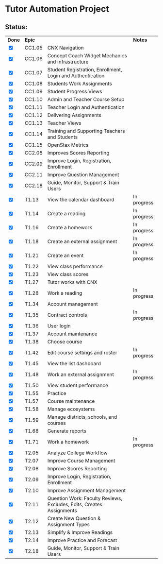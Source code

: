 Tutor Automation Project
========================
Status:
-------
<table>
    <tr>
        <td><strong>Done</strong></td>
        <td><strong>Epic</strong></td>
        <td><strongEpic Title</strong></td>
        <td><strong>Notes</strong></td>
    </tr>
    <tr>
        <td><input type="checkbox" checked="false" active="false" /></td>
        <td>CC1.05</td>
        <td>CNX Navigation</td>
        <td></td>
    </tr>
    <tr>
        <td><input type="checkbox" checked="false" active="false" /></td>
        <td>CC1.06</td>
        <td>Concept Coach Widget Mechanics and Infrastructure</td>
        <td></td>
    </tr>
    <tr>
        <td><input type="checkbox" checked="false" active="false" /></td>
        <td>CC1.07</td>
        <td>Student Registration, Enrollment, Login and Authentication</td>
        <td></td>
    </tr>
    <tr>
        <td><input type="checkbox" checked="false" active="false" /></td>
        <td>CC1.08</td>
        <td>Students Work Assignments</td>
        <td></td>
    </tr>
    <tr>
        <td><input type="checkbox" checked="false" active="false" /></td>
        <td>CC1.09</td>
        <td>Student Progress Views</td>
        <td></td>
    </tr>
    <tr>
        <td><input type="checkbox" checked="false" active="false" /></td>
        <td>CC1.10</td>
        <td>Admin and Teacher Course Setup</td>
        <td></td>
    </tr>
    <tr>
        <td><input type="checkbox" checked="false" active="false" /></td>
        <td>CC1.11</td>
        <td>Teacher Login and Authentication</td>
        <td></td>
    </tr>
    <tr>
        <td><input type="checkbox" checked="false" active="false" /></td>
        <td>CC1.12</td>
        <td>Delivering Assignments</td>
        <td></td>
    </tr>
    <tr>
        <td><input type="checkbox" checked="false" active="false" /></td>
        <td>CC1.13</td>
        <td>Teacher Views</td>
        <td></td>
    </tr>
    <tr>
        <td><input type="checkbox" checked="false" active="false" /></td>
        <td>CC1.14</td>
        <td>Training and Supporting Teachers and Students</td>
        <td></td>
    </tr>
    <tr>
        <td><input type="checkbox" checked="false" active="false" /></td>
        <td>CC1.15</td>
        <td>OpenStax Metrics</td>
        <td></td>
    </tr>
    <tr>
        <td><input type="checkbox" checked="false" active="false" /></td>
        <td>CC2.08</td>
        <td>Improves Scores Reporting</td>
        <td></td>
    </tr>
    <tr>
        <td><input type="checkbox" checked="false" active="false" /></td>
        <td>CC2.09</td>
        <td>Improve Login, Registration, Enrollment</td>
        <td></td>
    </tr>
    <tr>
        <td><input type="checkbox" checked="false" active="false" /></td>
        <td>CC2.11</td>
        <td>Improve Question Management</td>
        <td></td>
    </tr>
    <tr>
        <td><input type="checkbox" checked="false" active="false" /></td>
        <td>CC2.18</td>
        <td>Guide, Monitor, Support &amp; Train Users</td>
        <td></td>
    </tr>
    <tr>
        <td><input type="checkbox" checked="false" active="false" /></td>
        <td>T1.13</td>
        <td>View the calendar dashboard</td>
        <td>In progress</td>
    </tr>
    <tr>
        <td><input type="checkbox" checked="false" active="false" /></td>
        <td>T1.14</td>
        <td>Create a reading</td>
        <td>In progress</td>
    </tr>
    <tr>
        <td><input type="checkbox" checked="false" active="false" /></td>
        <td>T1.16</td>
        <td>Create a homework</td>
        <td>In progress</td>
    </tr>
    <tr>
        <td><input type="checkbox" checked="false" active="false" /></td>
        <td>T1.18</td>
        <td>Create an external assignment</td>
        <td>In progress</td>
    </tr>
    <tr>
        <td><input type="checkbox" checked="false" active="false" /></td>
        <td>T1.21</td>
        <td>Create an event</td>
        <td>In progress</td>
    </tr>
    <tr>
        <td><input type="checkbox" checked="true" active="false" /></td>
        <td>T1.22</td>
        <td>View class performance</td>
        <td></td>
    </tr>
    <tr>
        <td><input type="checkbox" checked="true" active="false" /></td>
        <td>T1.23</td>
        <td>View class scores</td>
        <td></td>
    </tr>
    <tr>
        <td><input type="checkbox" checked="false" active="false" /></td>
        <td>T1.27</td>
        <td>Tutor works with CNX</td>
        <td></td>
    </tr>
    <tr>
        <td><input type="checkbox" checked="false" active="false" /></td>
        <td>T1.28</td>
        <td>Work a reading</td>
        <td>In progress</td>
    </tr>
    <tr>
        <td><input type="checkbox" checked="false" active="false" /></td>
        <td>T1.34</td>
        <td>Account management</td>
        <td></td>
    </tr>
    <tr>
        <td><input type="checkbox" checked="false" active="false" /></td>
        <td>T1.35</td>
        <td>Contract controls</td>
        <td>In progress</td>
    </tr>
    <tr>
        <td><input type="checkbox" checked="false" active="false" /></td>
        <td>T1.36</td>
        <td>User login</td>
        <td></td>
    </tr>
    <tr>
        <td><input type="checkbox" checked="true" active="false" /></td>
        <td>T1.37</td>
        <td>Account maintenance</td>
        <td></td>
    </tr>
    <tr>
        <td><input type="checkbox" checked="true" active="false" /></td>
        <td>T1.38</td>
        <td>Choose course</td>
        <td></td>
    </tr>
    <tr>
        <td><input type="checkbox" checked="false" active="false" /></td>
        <td>T1.42</td>
        <td>Edit course settings and roster</td>
        <td>In progress</td>
    </tr>
    <tr>
        <td><input type="checkbox" checked="true" active="false" /></td>
        <td>T1.45</td>
        <td>View the list dashboard</td>
        <td></td>
    </tr>
    <tr>
        <td><input type="checkbox" checked="false" active="false" /></td>
        <td>T1.48</td>
        <td>Work an external assignment</td>
        <td>In progress</td>
    </tr>
    <tr>
        <td><input type="checkbox" checked="true" active="false" /></td>
        <td>T1.50</td>
        <td>View student performance</td>
        <td></td>
    </tr>
    <tr>
        <td><input type="checkbox" checked="true" active="false" /></td>
        <td>T1.55</td>
        <td>Practice</td>
        <td></td>
    </tr>
    <tr>
        <td><input type="checkbox" checked="false" active="false" /></td>
        <td>T1.57</td>
        <td>Course maintenance</td>
        <td></td>
    </tr>
    <tr>
        <td><input type="checkbox" checked="true" active="false" /></td>
        <td>T1.58</td>
        <td>Manage ecosystems</td>
        <td></td>
    </tr>
    <tr>
        <td><input type="checkbox" checked="false" active="false" /></td>
        <td>T1.59</td>
        <td>Manage districts, schools, and courses</td>
        <td></td>
    </tr>
    <tr>
        <td><input type="checkbox" checked="true" active="false" /></td>
        <td>T1.68</td>
        <td>Generate reports</td>
        <td></td>
    </tr>
    <tr>
        <td><input type="checkbox" checked="false" active="false" /></td>
        <td>T1.71</td>
        <td>Work a homework</td>
        <td>In progress</td>
    </tr>
    <tr>
        <td><input type="checkbox" checked="false" active="false" /></td>
        <td>T2.05</td>
        <td>Analyze College Workflow</td>
        <td></td>
    </tr>
    <tr>
        <td><input type="checkbox" checked="false" active="false" /></td>
        <td>T2.07</td>
        <td>Improve Course Management</td>
        <td></td>
    </tr>
    <tr>
        <td><input type="checkbox" checked="false" active="false" /></td>
        <td>T2.08</td>
        <td>Improve Scores Reporting</td>
        <td></td>
    </tr>
    <tr>
        <td><input type="checkbox" checked="false" active="false" /></td>
        <td>T2.09</td>
        <td>Improve Login, Registration, Enrollment</td>
        <td></td>
    </tr>
    <tr>
        <td><input type="checkbox" checked="false" active="false" /></td>
        <td>T2.10</td>
        <td>Improve Assignment Management</td>
        <td></td>
    </tr>
    <tr>
        <td><input type="checkbox" checked="false" active="false" /></td>
        <td>T2.11</td>
        <td>Question Work: Faculty Reviews, Excludes, Edits, Creates Assignments</td>
        <td></td>
    </tr>
    <tr>
        <td><input type="checkbox" checked="false" active="false" /></td>
        <td>T2.12</td>
        <td>Create New Question &amp; Assignment Types</td>
        <td></td>
    </tr>
    <tr>
        <td><input type="checkbox" checked="false" active="false" /></td>
        <td>T2.13</td>
        <td>Simplify &amp; Improve Readings</td>
        <td></td>
    </tr>
    <tr>
        <td><input type="checkbox" checked="false" active="false" /></td>
        <td>T2.14</td>
        <td>Improve Practice and Forecast</td>
        <td></td>
    </tr>
    <tr>
        <td><input type="checkbox" checked="false" active="false" /></td>
        <td>T2.18</td>
        <td>Guide, Monitor, Support &amp; Train Users</td>
        <td></td>
    </tr>
</table>
